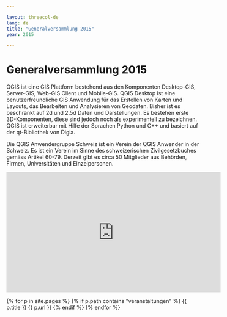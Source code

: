 ```yaml
---

layout: threecol-de
lang: de
title: "Generalversammlung 2015"
year: 2015

---
```


# Generalversammlung 2015

QGIS ist eine GIS Plattform bestehend aus den Komponenten Desktop-GIS, Server-GIS, Web-GIS Client und Mobile-GIS. QGIS Desktop ist eine benutzerfreundliche GIS Anwendung für das Erstellen von Karten und Layouts, das Bearbeiten und Analysieren von Geodaten. Bisher ist es beschränkt auf 2d und 2.5d Daten und Darstellungen. Es bestehen erste 3D-Komponenten, diese sind jedoch noch als experimentell zu bezeichnen. QGIS ist erweiterbar mit Hilfe der Sprachen Python und C++ und basiert auf der qt-Bibliothek von Digia.

Die QGIS Anwendergruppe Schweiz ist ein Verein der QGIS Anwender in der Schweiz. Es ist ein Verein im Sinne des schweizerischen Zivilgesetzbuches gemäss Artikel 60-79. Derzeit gibt es circa 50 Mitglieder aus Behörden, Firmen, Universitäten und Einzelpersonen.

<iframe width="560" height="315" src="https://www.youtube.com/embed/rYqGYfUMfiw" title="YouTube video player" frameborder="0" allow="accelerometer; autoplay; clipboard-write; encrypted-media; gyroscope; picture-in-picture" allowfullscreen></iframe>

{% for p in site.pages %}
  {% if p.path contains "veranstaltungen" %}
    {{ p.title }} {{ p.url }}
  {% endif %}
{% endfor %}

